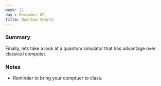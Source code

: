 ```yaml
---
week: 11
day : December 02
title: Quantum Search
---
```


### Summary
Finally, lets take a look at a quantum simulator that has advantage over classical computer.

### Notes
- Reminder to bring your comptuer to class.
